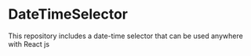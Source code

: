 # DateTimeSelector
This repository includes a date-time selector that can be used anywhere with React js
